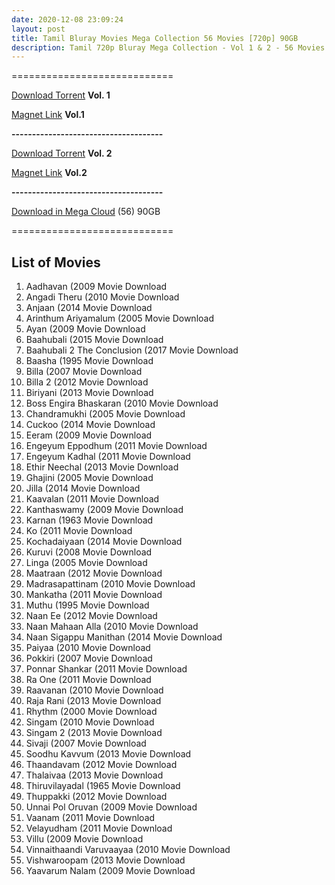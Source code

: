 ```yaml
---
date: 2020-12-08 23:09:24
layout: post
title: Tamil Bluray Movies Mega Collection 56 Movies [720p] 90GB
description: Tamil 720p Bluray Mega Collection - Vol 1 & 2 - 56 Movies - 90GB
---
```

\============================

[Download Torrent](https://web.archive.org/web/20200503042810/https://tamilrockers.ws/index.php?app=core&module=attach&section=attach&attach_id=31291) **Vol. 1**

[Magnet Link](magnet:?xt=urn:btih:c97cd63ae5fa842320d4c440576e7b6c051c4ddd&dn=www.TamilRockers.cr%20-%20Tamil%20720p%20Bluray%20Mega%20Collection%20-%20Vol%201%20-%2029%20Movies%20-%2045GB&tr=udp%3a%2f%2ftracker.coppersurfer.tk%3a6969%2fannounce&tr=udp%3a%2f%2ftracker.leechers-paradise.org%3a6969%2fannounce&tr=udp%3a%2f%2ftracker.openbittorrent.com%3a80%2fannounce&tr=udp%3a%2f%2fexplodie.org%3a6969%2fannounce&tr=udp%3a%2f%2fzer0day.ch%3a1337%2fannounce&tr=udp%3a%2f%2feddie4.nl%3a6969%2fannounce&tr=udp%3a%2f%2ftracker.opentrackr.org%3a1337%2fannounce&tr=http%3a%2f%2fmgtracker.org%3a6969%2fannounce&tr=udp%3a%2f%2fp4p.arenabg.com%3a1337%2fannounce&tr=udp%3a%2f%2ftracker.piratepublic.com%3a1337%2fannounce&tr=udp%3a%2f%2f9.rarbg.me%3a2710%2fannounce&tr=udp%3a%2f%2f9.rarbg.to%3a2710%2fannounce&tr=udp%3a%2f%2f9.rarbg.to%3a2740%2fannounce&tr=udp%3a%2f%2finferno.demonoid.pw%3a3391%2fannounce&tr=udp%3a%2f%2ftracker.torrent.eu.org%3a451) **Vol.1**

**\-------------------------------------**

[Download Torrent](https://web.archive.org/web/20200503042810/https://tamilrockers.ws/index.php?app=core&module=attach&section=attach&attach_id=31292) **Vol. 2**

[Magnet Link](magnet:?xt=urn:btih:5c04518392789f131b60706253363535285cdda1&dn=www.TamilRockers.cr%20-%20Tamil%20720p%20Bluray%20Mega%20Collection%20-%20Vol%202%20-%2027%20Movies%20-%2045GB&tr=udp%3a%2f%2ftracker.coppersurfer.tk%3a6969%2fannounce&tr=udp%3a%2f%2ftracker.leechers-paradise.org%3a6969%2fannounce&tr=udp%3a%2f%2ftracker.openbittorrent.com%3a80%2fannounce&tr=udp%3a%2f%2fexplodie.org%3a6969%2fannounce&tr=udp%3a%2f%2fzer0day.ch%3a1337%2fannounce&tr=udp%3a%2f%2feddie4.nl%3a6969%2fannounce&tr=udp%3a%2f%2ftracker.opentrackr.org%3a1337%2fannounce&tr=http%3a%2f%2fmgtracker.org%3a6969%2fannounce&tr=udp%3a%2f%2fp4p.arenabg.com%3a1337%2fannounce&tr=udp%3a%2f%2ftracker.piratepublic.com%3a1337%2fannounce&tr=udp%3a%2f%2f9.rarbg.me%3a2710%2fannounce&tr=udp%3a%2f%2f9.rarbg.to%3a2710%2fannounce&tr=udp%3a%2f%2f9.rarbg.to%3a2740%2fannounce&tr=udp%3a%2f%2finferno.demonoid.pw%3a3391%2fannounce&tr=udp%3a%2f%2ftracker.torrent.eu.org%3a451) **Vol.2**

**\-------------------------------------**

[Download in Mega Cloud](https://mega.nz/#F!SjAHEYSL!Q3cPmoCDQ_kmahFYZJz4RA) (56) 90GB

\============================

## List of Movies

<ol style="text-align: left;"><li>Aadhavan (2009 Movie Download</li><li>Angadi Theru (2010 Movie Download</li><li>Anjaan (2014 Movie Download</li><li>Arinthum Ariyamalum (2005 Movie Download</li><li>Ayan (2009 Movie Download</li><li>Baahubali (2015 Movie Download</li><li>Baahubali 2 The Conclusion (2017 Movie Download</li><li>Baasha (1995 Movie Download</li><li>Billa (2007 Movie Download</li><li>Billa 2 (2012 Movie Download</li><li>Biriyani (2013 Movie Download</li><li>Boss Engira Bhaskaran (2010 Movie Download</li><li>Chandramukhi (2005 Movie Download</li><li>Cuckoo (2014 Movie Download</li><li>Eeram (2009 Movie Download</li><li>Engeyum Eppodhum (2011 Movie Download</li><li>Engeyum Kadhal (2011 Movie Download</li><li>Ethir Neechal (2013 Movie Download</li><li>Ghajini (2005 Movie Download</li><li>Jilla (2014 Movie Download</li><li>Kaavalan (2011 Movie Download</li><li>Kanthaswamy (2009 Movie Download</li><li>Karnan (1963 Movie Download</li><li>Ko (2011 Movie Download</li><li>Kochadaiyaan (2014 Movie Download</li><li>Kuruvi (2008 Movie Download</li><li>Linga (2005 Movie Download</li><li>Maatraan (2012 Movie Download</li><li>Madrasapattinam (2010 Movie Download</li><li>Mankatha (2011 Movie Download</li><li>Muthu (1995 Movie Download</li><li>Naan Ee (2012 Movie Download</li><li>Naan Mahaan Alla (2010 Movie Download</li><li>Naan Sigappu Manithan (2014 Movie Download</li><li>Paiyaa (2010 Movie Download</li><li>Pokkiri (2007 Movie Download</li><li>Ponnar Shankar (2011 Movie Download</li><li>Ra One (2011 Movie Download</li><li>Raavanan (2010 Movie Download</li><li>Raja Rani (2013 Movie Download</li><li>Rhythm (2000 Movie Download</li><li>Singam (2010 Movie Download</li><li>Singam 2 (2013 Movie Download</li><li>Sivaji (2007 Movie Download</li><li>Soodhu Kavvum (2013 Movie Download</li><li>Thaandavam (2012 Movie Download</li><li>Thalaivaa (2013 Movie Download</li><li>Thiruvilayadal (1965 Movie Download</li><li>Thuppakki (2012 Movie Download</li><li>Unnai Pol Oruvan (2009 Movie Download</li><li>Vaanam (2011 Movie Download</li><li>Velayudham (2011 Movie Download</li><li>Villu (2009 Movie Download</li><li>Vinnaithaandi Varuvaayaa (2010 Movie Download</li><li>Vishwaroopam (2013 Movie Download</li><li>Yaavarum Nalam (2009 Movie Download&nbsp;</li></ol>